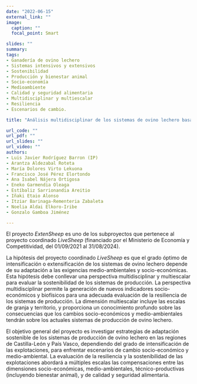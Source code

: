 ```yaml
---
date: "2022-06-15"
external_link: ""
image:
  caption: ""
  focal_point: Smart

slides: ""
summary:
tags:
- Ganadería de ovino lechero
- Sistemas intensivos y extensivos
- Sostenibilidad
- Producción y bienestar animal
- Socio-economía
- Medioambiente
- Calidad y seguridad alimentaria
- Multidisciplinar y multiescalar
- Resiliencia
- Escenarios de cambio.

title: "Análisis multidisciplinar de los sistemas de ovino lechero basados en pastoreo: adaptación a escenarios de cambio (ExtenSheep, ref.: PID2020-113395RB-C21)"

url_code: ""
url_pdf: ""
url_slides: ""
url_video: ""
authors: 
- Luis Javier Rodríguez Barron (IP) 
- Arantza Aldezabal Roteta
- María Dolores Virto Lekuona
- Francisco José Pérez Elortondo
- Ana Isabel Nájera Ortigosa 
- Eneko Garmendia Oleaga 
- Estíbaliz Sarrionandia Areitio 
- Iñaki Etaio Alonso 
- Itziar Barinaga-Rementeria Zabaleta 
- Noelia Aldai Elkoro-Iribe
- Gonzalo Gamboa Jiménez

---
```


El proyecto *ExtenSheep* es uno de los subproyectos que pertenece al proyecto coordinado *LiveSheep* (financiado por el Ministerio de Economía y Competitividad, del 01/09/2021 al 31/08/2024).

La hipótesis del proyecto coordinado *LiveSheep* es que el grado óptimo de intensificación o extensificación de los sistemas de ovino lechero depende de su adaptación a las exigencias medio-ambientales y socio-económicas. Esta hipótesis debe conllevar una perspectiva multidisciplinar y multiescalar para evaluar la sostenibilidad de los sistemas de producción. La perspectiva multidisciplinar permite la generación de nuevos indicadores socio-económicos y biofísicos para una adecuada evaluación de la resiliencia de los sistemas de producción. La dimensión multiescalar incluye las escalas de granja y territorio, y proporciona un conocimiento profundo sobre las consecuencias que los cambios socio-económicos y medio-ambientales tendrán sobre los actuales sistemas de producción de ovino lechero.

El objetivo general del proyecto es investigar estrategias de adaptación sostenible de los sistemas de producción de ovino lechero en las regiones de Castilla-León y País Vasco, dependiendo del grado de intensificación de las explotaciones, para enfrentar escenarios de cambio socio-económico y medio-ambiental. La evaluación de la resiliencia y la sostenibilidad de las explotaciones abordará a múltiples escalas las compensaciones entre las dimensiones socio-económicas, medio-ambientales, técnico-productivas (incluyendo bienestar animal), y de calidad y seguridad alimentaria.

